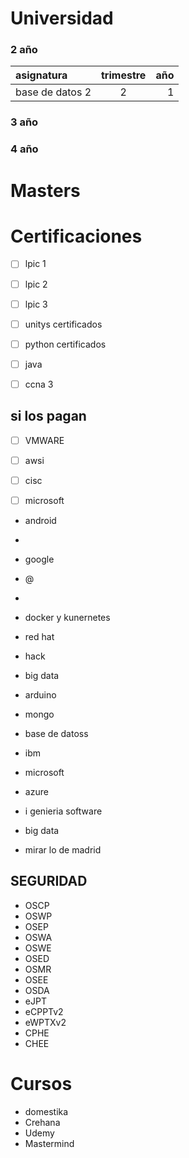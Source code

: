 # Universidad

### 2 año
| asignatura | trimestre | año |
| :---- | :----: | ----: |
| base de datos 2 | 2 | 1 |


### 3 año

### 4 año

# Masters

# Certificaciones

- [ ] lpic 1
- [ ] lpic 2
- [ ] lpic 3
- [ ] unitys certificados
- [ ] python certificados
- [ ] java
- [ ] ccna 3


## si los pagan
- [ ] VMWARE
- [ ] awsi
- [ ] cisc
- [ ] microsoft







- android 
- 
- google
- @
- 
- docker y kunernetes

- red hat

- hack
- big data
- arduino
- mongo
- base de datoss
- ibm
- microsoft
- azure
- i genieria software
- big data
- mirar lo de madrid

## SEGURIDAD
- OSCP
- OSWP
- OSEP
- OSWA
- OSWE
- OSED
- OSMR
- OSEE
- OSDA
- eJPT
- eCPPTv2 
- eWPTXv2 
- CPHE 
- CHEE 

# Cursos

- domestika
- Crehana
- Udemy
- Mastermind
